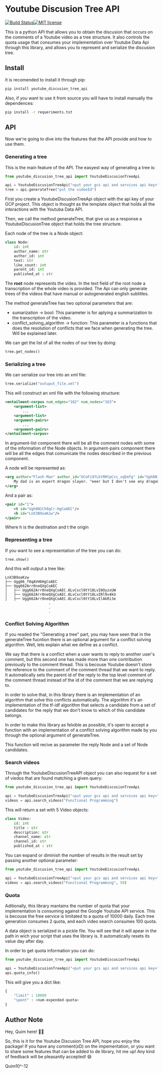# Youtube Discusion Tree API 

[![Build Status](https://travis-ci.com/quimpm/youtube_discussion_tree.svg?branch=main)](https://travis-ci.com/quimpm/youtube_discussion_tree)[![MIT license](http://img.shields.io/badge/license-MIT-brightgreen.svg?style=flat)](http://opensource.org/licenses/MIT)

This is a python API that allows you to obtain the discusion 
that occurs on the comments of a Youtube video as a tree structure.
It also controls the quota usage that consumes your implementation over
Youtube Data Api through this library, and allows you to represent and 
serialize the discusion tree.

## Install

It is recomended to install it through pip:

```bash
pip install youtube_discusion_tree_api
```

Also, if you want to use it from source you will have to install manually the dependences:

```bash
pip install -r requeriments.txt
```

## API

Now we're going to dive into the features that the API provide and how to use them.

### Generating a tree

This is the main feature of the API. The easyest way of generating a tree is:

```python
from youtube_discusion_tree_api import YoutubeDiscusionTreeApi

api = YoutubeDiscusionTreeApi("<put your gcs api and services api key>")
tree = api.generateTree("put the videoId")

```

First you create a YoutubeDiscusionTreeApi object with the api key of your GCP project. This object
is thought as the template object that holds all the interactions with the Youtuba Data API.

Then, we call the method generateTree, that give us as a response a YoutubeDiscusionTree object that
holds the tree structure.

Each node of the tree is a Node object:

```python
class Node:
    id: int
    author_name: str
    author_id: int
    text: str
    like_count: int
    parent_id: int
    published_at : str

```
The **root** node represents the video. In the text field of the root node a transcription of the whole video is provided. 
The Api can only generate trees of the videos that have manual or autogenerated english subtitles.

The method generateTree has two optional parameters that are:
* sumarization -> bool: This parameter is for aplying a summarization to the transcription of the video.
* conflict_solving_algorithm -> function: This parameter is a functions that does the resolution of conflicts that we face when generating the tree. Will be explained later.

We can get the list of all the nodes of our tree by doing:

```python
tree.get_nodes()
```

### Serializing a tree

We can serialize our tree into an xml file:

```python
tree.serialize("outuput_file.xml")
```

This will construct an xml file with the following structure:

```xml
<entailment-corpus num_edges="162" num_nodes="163">
    <argument-list>
        ...
    <argument-list>
    <argument-pairs>
        ...
    <argument-pairs>
</entailment-corpus>

```
In argument-list component there will be all the comment nodes with some of the information of the Node objects. 
In argument-pairs component there will be all the edges that comunicate the nodes described in the previous component.

A node will be represented as:

```xml
<arg author="Flash Man" author_id="UCeFi97LktRRtpCvi_vqEmfg" id="Ugh8N1Ch9gCr-HgCoAEC" likeCount="1145">
    My dad is an expert dragon slayer. "eeer but I don't see any dragons around... " You're welcome.
</arg>
```

And a pair as:

```xml
<pair id="1">
    <t id="Ugh8N1Ch9gCr-HgCoAEC"/>
    <h id="LnX3B9oaKzw"/>
</pair>
```
Where h is the destination and t the origin

### Representing a tree

If you want to see a representation of the tree you can do:

```
tree.show()
```
And this will output a tree like:
```
LnX3B9oaKzw
├── Ugg06_f0qAVH6HgCoAEC
├── Ugg662Arr0neQXgCoAEC
│   ├── Ugg662Arr0neQXgCoAEC.8LvCxcl0tY18LvI0OyzxUW
│   ├── Ugg662Arr0neQXgCoAEC.8LvCxcl0tY18LvIRl9v4kU
│   ├── Ugg662Arr0neQXgCoAEC.8LvCxcl0tY18LvIlAkRi3e
                    .
                    .
                    .
```

### Conflict Solving Algorithm

If you readed the "Generating a tree" part, you may have seen that in the generateTree fucntion there is an optional
argument for a conflict solving algorithm. Well, lets explain what we define as a conflict.

We say that there is a conflict when a user wants to reply to another user's comment, but this second one
has made more than one contribution previously to the comment thread. This is becouse Youtube doesn't store 
the reference to the comment of the comment thread that we want to reply. It automatically sets the parent id
of the reply to the top level comment of the comment thread instead of the id of the comment that we are replying to. 

In order to solve that, in this library there is an implementation of an algorithm that solve this conflicts automatically.
The algorithm it's an implementation of the tf-idf algorithm that selects a candidate from a set of candidates for the 
reply that we don't know to which of this candidate belongs.

In order to make this library as felxible as possible, it's open to accept a function with an implementation of a 
conflict solving  algorithm made by you through the optional argument of generateTree.

This function will recive as parameter the reply Node and a set of Node candidates.

### Search videos 

Through the YoutubeDiscusionTreeAPI object you can also request for a set of viedos that are found matching a given query:

```python
from youtube_discusion_tree_api import YoutubeDiscusionTreeApi

api = YoutubeDiscusionTreeApi("<put your gcs api and services api key>")
videos = api.search_videos("Functional Programming")

```
This will return a set with 5 Video objects:

```python
class Video:
    id: int
    title : str
    description: str
    channel_name: str
    channel_id: str
    published_at : str
```

You can expand or diminish the number of results in the result set by passing another optional parameter: 
```python
from youtube_discusion_tree_api import YoutubeDiscusionTreeApi

api = YoutubeDiscusionTreeApi("<put your gcs api and services api key>")
videos = api.search_videos("Functional Programming", 50)
```

### Quota

Aditionally, this library mantains the number of quota that your implementation is consuming against the 
Google Youtube API service. This is becouse the free service is limitated to a quota of 10000 daily. Each tree
generation consumes 2 quota, and each video search consumes 100  quota.

A data object is serialized in a pickle file. You will see that it will apear in the path in wich your script 
that uses the library is. It automatically resets its value day after day.

In order to get quota information you can do:
```python
from youtube_discusion_tree_api import YoutubeDiscusionTreeApi

api = YoutubeDiscusionTreeApi("<put your gcs api and services api key>")
api.quota_info()
```

This will give you a dict like:

```python
{
    "limit" : 10000
    "spent" : <num-expended-quota>
}
```

## Author Note

Hey, Quim here! :man_technologist:

So, this is it for the Youtube Discusion Tree API, hope you enjoy the package! If you have any comment(xD)
on the impementation, or you want to share some features that can be added to de library, hit me up!
Any kind of feedback will be pleasantly accepted! :smile:

Quim10^-12